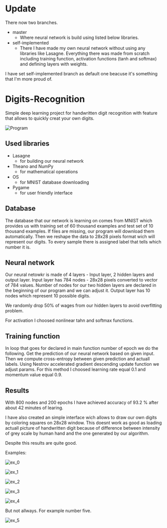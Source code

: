 # Update
There now two branches.

+ master
  - Where neural network is build using listed below libraries.
+ self-implemented
  - There I have made my own neural network without using any libraries like Lasagne. Everything there was made from scratch including training function, activation functions (tanh and softmax) and defining layers with weights.
  
  
I have set self-implemented branch as default one beacuse it's something that I'm more proud of.

# Digits-Recognition
Simple deep learning project for handwritten digit recognition with feature that allows to quickly creat your own digits.

![Program](https://github.com/NukeeMann/Digits-Recognition/blob/master/img/dr1.PNG)

## Used libraries
+ Lasagne 
  - for building our neural network
+ Theano and NumPy
  - for mathematical operations
+ OS
  - for MNIST database downloading
+ Pygame
  - for user friendly interface
  
## Database
The database that our network is learning on comes from MNIST which provides us with training set of 60 thousand examples and test set of 10 thousand examples. If files are missing, our program will download them automatically. Then we reshape the data to 28x28 pixels format wich will represent our digits. To every sample there is assigned label that tells which number it is.

## Neural network
Our neural netowkr is made of 4 layers - Input layer, 2 hidden layers and output layer.
Input layer has 784 nodes - 28x28 pixels converted to vector of 784 values.
Number of nodes for our two hidden layers are declared in the beginning of our program and we can adjust it.
Output layer has 10 nodes which represent 10 possible digits.

We randomly drop 50% of wages from our hidden layers to avoid overfitting problem.

For activation I choosed nonlinear tahn and softmax functions. 

## Training function
In loop that goes for declared in main function number of epoch we do the following.
Get the prediction of our neural network based on given input. Then we compute cross-entropy between given prediction and actuall labels. Using Nestrov accelerated gradient descending update function we adjust params. For this method I choosed learning rate equal 0.1 and momentum value equal 0.9.

## Results
With 800 nodes and 200 epochs I have achieved accuracy of 93.2 % after about 42 minutes of learing.

I have also created an simple interface wich allows to draw our own digits by coloring squares on 28x28 window. This doesnt work as good as loading actuall picture of handwritten digit because of 
difference between intensity of grey scale by human hand and the one generated by our algorithm.

Despite this results are quite good.

Examples:

![ex_0](https://github.com/NukeeMann/Digits-Recognition/blob/master/img/dr_0.PNG)

![ex_1](https://github.com/NukeeMann/Digits-Recognition/blob/master/img/dr_1.PNG)

![ex_2](https://github.com/NukeeMann/Digits-Recognition/blob/master/img/dr_2.PNG)

![ex_3](https://github.com/NukeeMann/Digits-Recognition/blob/master/img/dr_3.PNG)

![ex_4](https://github.com/NukeeMann/Digits-Recognition/blob/master/img/dr_4.PNG)

But not allways. For example number five.

![ex_5](https://github.com/NukeeMann/Digits-Recognition/blob/master/img/dr_5_fail.PNG)
